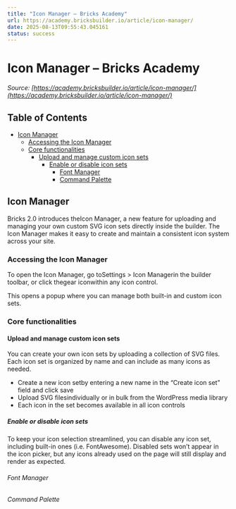 ```yaml
---
title: "Icon Manager – Bricks Academy"
url: https://academy.bricksbuilder.io/article/icon-manager/
date: 2025-08-13T09:55:43.045161
status: success
---
```


# Icon Manager – Bricks Academy

*Source: [https://academy.bricksbuilder.io/article/icon-manager/](https://academy.bricksbuilder.io/article/icon-manager/)*

## Table of Contents

- [Icon Manager](#icon-manager)
  - [Accessing the Icon Manager](#accessing-the-icon-manager)
  - [Core functionalities](#core-functionalities)
    - [Upload and manage custom icon sets](#upload-and-manage-custom-icon-sets)
      - [Enable or disable icon sets](#enable-or-disable-icon-sets)
        - [Font Manager](#font-manager)
        - [Command Palette](#command-palette)

## Icon Manager

Bricks 2.0 introduces theIcon Manager, a new feature for uploading and managing your own custom SVG icon sets directly inside the builder. The Icon Manager makes it easy to create and maintain a consistent icon system across your site.

### Accessing the Icon Manager

To open the Icon Manager, go toSettings > Icon Managerin the builder toolbar, or click thegear iconwithin any icon control.

This opens a popup where you can manage both built-in and custom icon sets.

### Core functionalities

#### Upload and manage custom icon sets

You can create your own icon sets by uploading a collection of SVG files. Each icon set is organized by name and can include as many icons as needed.

- Create a new icon setby entering a new name in the “Create icon set” field and click save
- Upload SVG filesindividually or in bulk from the WordPress media library
- Each icon in the set becomes available in all icon controls

##### Enable or disable icon sets

To keep your icon selection streamlined, you can disable any icon set, including built-in ones (i.e. FontAwesome). Disabled sets won’t appear in the icon picker, but any icons already used on the page will still display and render as expected.

###### Font Manager

###### Command Palette

